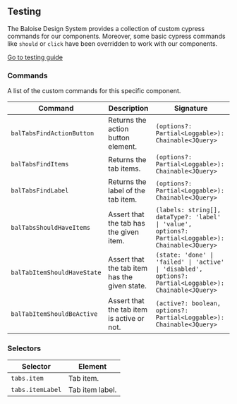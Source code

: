 ## Testing

The Baloise Design System provides a collection of custom cypress commands for our components. Moreover, some basic cypress commands like `should` or `click` have been overridden to work with our components.

<a class="sb-unstyled button is-primary" href="../?path=/docs/development-testing--page">Go to testing guide</a>

<!-- START: human documentation -->



<!-- END: human documentation -->

### Commands

A list of the custom commands for this specific component.

| Command                     | Description                                   | Signature                                                                                               |
| --------------------------- | --------------------------------------------- | ------------------------------------------------------------------------------------------------------- |
| `balTabsFindActionButton`   | Returns the action button element.            | `(options?: Partial<Loggable>): Chainable<JQuery>`                                                      |
| `balTabsFindItems`          | Returns the tab items.                        | `(options?: Partial<Loggable>): Chainable<JQuery>`                                                      |
| `balTabsFindLabel`          | Returns the label of the tab item.            | `(options?: Partial<Loggable>): Chainable<JQuery>`                                                      |
| `balTabsShouldHaveItems`    | Assert that the tab has the given item.       | `(labels: string[], dataType?: 'label' \| 'value', options?: Partial<Loggable>): Chainable<JQuery>`     |
| `balTabItemShouldHaveState` | Assert that the tab item has the given state. | `(state: 'done' \| 'failed' \| 'active' \| 'disabled', options?: Partial<Loggable>): Chainable<JQuery>` |
| `balTabItemShouldBeActive`  | Assert that the tab item is active or not.    | `(active?: boolean, options?: Partial<Loggable>): Chainable<JQuery>`                                    |


### Selectors

| Selector         | Element         |
| ---------------- | --------------- |
| `tabs.item`      | Tab item.       |
| `tabs.itemLabel` | Tab item label. |

